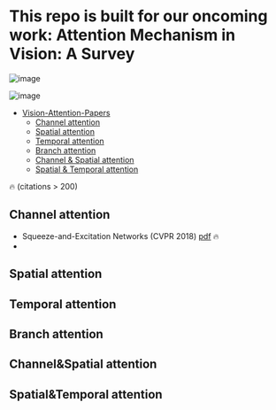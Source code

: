 # This repo is built for our oncoming work: Attention Mechanism in Vision: A Survey

![image](https://github.com/MenghaoGuo/Awesome-Vision-Attentions/blob/main/imgs/timeline.png)


![image](https://github.com/MenghaoGuo/Awesome-Vision-Attentions/blob/main/imgs/attention_category.png)



- [Vision-Attention-Papers](#vision-attention-papers)
  * [Channel attention](#channel-attention)
  * [Spatial attention](#spatial-attention)
  * [Temporal attention](#temporal-attention)
  * [Branch attention](#branch-attention)
  * [Channel \& Spatial attention](#channel\&spatial-attention)
  * [Spatial \& Temporal attention](#spatial\&temporal-attention)


🔥 (citations > 200) 

## Channel attention

* Squeeze-and-Excitation Networks (CVPR 2018) [pdf](https://arxiv.org/pdf/1709.01507)  🔥 
* 

## Spatial attention 

## Temporal attention 

## Branch attention 

## Channel\&Spatial attention

## Spatial\&Temporal attention


